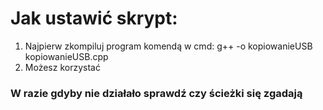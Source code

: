# Jak ustawić skrypt: 
1.    Najpierw zkompiluj program komendą w cmd: g++ -o kopiowanieUSB kopiowanieUSB.cpp
2.    Możesz korzystać

### W razie gdyby nie działało sprawdź czy ścieżki się zgadają

